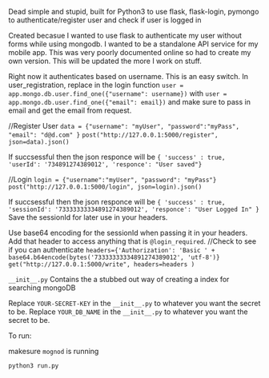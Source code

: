 Dead simple and stupid, built for Python3 to use flask, flask-login, pymongo to authenticate/register user and check if user is logged in


Created becasue I wanted to use flask to authenticate my user without forms while using mongodb. I wanted to be a standalone API service for my mobile app. This was very poorly documented online so had to create my own version. This will be updated the more I work on stuff.

Right now it authenticates based on username. This is an easy switch. In user_registration, replace in the login function `user = app.mongo.db.user.find_one({"username": username})` with `user = app.mongo.db.user.find_one({"email": email})` and make sure to pass in email and get the email from request.

//Register User
`data = {"username": "myUser", "password":"myPass", "email": "d@d.com" }`
`post("http://127.0.0.1:5000/register", json=data).json()`

If succsessful then the json responce will be `{ 'success' : true, 'userId': '734891274389012', 'responce': "User saved"}`

//Login
`login = {"username":"myUser", "password": "myPass"}`
`post("http://127.0.0.1:5000/login", json=login).json()`

If succsessful then the json responce will be `{ 'success' : true, 'sessionId': '73333333334891274389012', 'responce': "User Logged In" } `
Save the sessionId for later use in your headers.


Use base64 encoding for the sessionId when passing it in your headers. Add that header to access anything that is `@login_required`.
//Check to see if you can authenticate
`headers={'Authorization': 'Basic ' + base64.b64encode(bytes('73333333334891274389012', 'utf-8')}
get("http://127.0.0.1:5000/write", headers=headers )`


`__init__.py` Contains the a stubbed out way of creating a index for searching mongoDB

Replace `YOUR-SECRET-KEY` in the `__init__.py` to whatever you want the secret to be.
Replace `YOUR_DB_NAME` in the `__init__.py` to whatever you want the secret to be.

To run:

makesure `mognod` is running

`python3 run.py`



